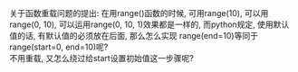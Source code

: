 关于函数重载问题的提出: 在用range()函数的时候, 可用range(10), 可以用 range(0, 10), 可以运用range(0, 10, 1)效果都是一样的, 而python规定, 使用默认值的话, 有默认值的必须放在后面, 那么怎么实现 range(end=10)等同于 range(start=0, end=10)呢?  
不用重载, 又怎么绕过给start设置初始值这一步骤呢?